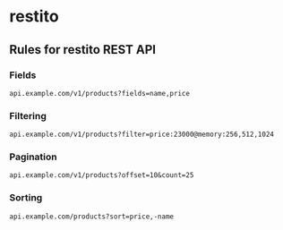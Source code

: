 # restito

## Rules for restito REST API 

### Fields

	api.example.com/v1/products?fields=name,price

### Filtering

	api.example.com/v1/products?filter=price:23000@memory:256,512,1024

### Pagination

	api.example.com/v1/products?offset=10&count=25

### Sorting

	api.example.com/products?sort=price,-name
